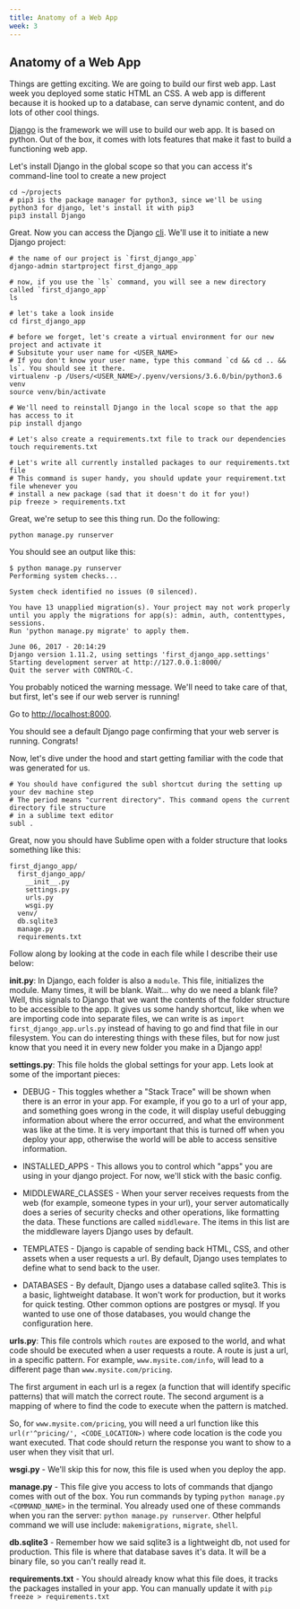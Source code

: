 ```yaml
---
title: Anatomy of a Web App
week: 3
---
```


## Anatomy of a Web App
Things are getting exciting. We are going to build our first web app. Last week you deployed some static HTML an CSS. A web app is different because it is hooked up to a database, can serve dynamic content, and do lots of other cool things.

[Django](https://www.djangoproject.com/start/) is the framework we will use to build our web app. It is based on python. Out of the box, it comes with lots features that make it fast to build a functioning web app.

Let's install Django in the global scope so that you can access it's command-line tool to create a new project
```
cd ~/projects
# pip3 is the package manager for python3, since we'll be using python3 for django, let's install it with pip3
pip3 install Django
```

Great. Now you can access the Django [cli](https://en.wikipedia.org/wiki/Command-line_interface). We'll use it to initiate a new Django project:

```
# the name of our project is `first_django_app`
django-admin startproject first_django_app

# now, if you use the `ls` command, you will see a new directory called `first_django_app`
ls

# let's take a look inside
cd first_django_app

# before we forget, let's create a virtual environment for our new project and activate it
# Subsitute your user name for <USER_NAME>
# If you don't know your user name, type this command `cd && cd .. && ls`. You should see it there.
virtualenv -p /Users/<USER_NAME>/.pyenv/versions/3.6.0/bin/python3.6 venv
source venv/bin/activate

# We'll need to reinstall Django in the local scope so that the app has access to it
pip install django

# Let's also create a requirements.txt file to track our dependencies
touch requirements.txt

# Let's write all currently installed packages to our requirements.txt file
# This command is super handy, you should update your requirement.txt file whenever you 
# install a new package (sad that it doesn't do it for you!)
pip freeze > requirements.txt
```

Great, we're setup to see this thing run. Do the following:
```
python manage.py runserver
```
You should see an output like this:
```
$ python manage.py runserver
Performing system checks...

System check identified no issues (0 silenced).

You have 13 unapplied migration(s). Your project may not work properly until you apply the migrations for app(s): admin, auth, contenttypes, sessions.
Run 'python manage.py migrate' to apply them.

June 06, 2017 - 20:14:29
Django version 1.11.2, using settings 'first_django_app.settings'
Starting development server at http://127.0.0.1:8000/
Quit the server with CONTROL-C.
```
You probably noticed the warning message. We'll need to take care of that, but first, let's see if our web server is running!

Go to [http://localhost:8000](http://localhost:8000).

You should see a default Django page confirming that your web server is running. Congrats!

Now, let's dive under the hood and start getting familiar with the code that was generated for us.
```
# You should have configured the subl shortcut during the setting up your dev machine step
# The period means "current directory". This command opens the current directory file structure
# in a sublime text editor
subl .
```
Great, now you should have Sublime open with a folder structure that looks something like this:

```
first_django_app/
  first_django_app/
    __init__.py
    settings.py
    urls.py
    wsgi.py
  venv/
  db.sqlite3
  manage.py
  requirements.txt
```
Follow along by looking at the code in each file while I describe their use below:

**__init__.py**:
In Django, each folder is also a `module`. This file, initializes the module. Many times, it will be blank. Wait... why do we need a blank file? Well, this signals to Django that we want the contents of the folder structure to be accessible to the app. It gives us some handy shortcut, like when we are importing code into separate files, we can write is as `import first_django_app.urls.py` instead of having to go and find that file in our filesystem. You can do interesting things with these files, but for now just know that you need it in every new folder you make in a Django app!

**settings.py**:
This file holds the global settings for your app. Lets look at some of the important pieces:
* DEBUG - This toggles whether a "Stack Trace" will be shown when there is an error in your app. For example, if you go to a url of your app, and something goes wrong in the code, it will display useful debugging information about where the error occurred, and what the environment was like at the time. It is very important that this is turned off when you deploy your app, otherwise the world will be able to access sensitive information.

* INSTALLED_APPS - This allows you to control which "apps" you are using in your django project. For now, we'll stick with the basic config.

* MIDDLEWARE_CLASSES - When your server receives requests from the web (for example, someone types in your url), your server automatically does a series of security checks and other operations, like formatting the data. These functions are called `middleware`. The items in this list are the middleware layers Django uses by default.

* TEMPLATES - Django is capable of sending back HTML, CSS, and other assets when a user requests a url. By default, Django uses templates to define what to send back to the user.

* DATABASES - By default, Django uses a database called sqlite3. This is a basic, lightweight database. It won't work for production, but it works for quick testing. Other common options are postgres or mysql. If you wanted to use one of those databases, you would change the configuration here.

**urls.py**:
This file controls which `routes` are exposed to the world, and what code should be executed when a user requests a route. A route is just a url, in a specific pattern. For example, `www.mysite.com/info`, will lead to a different page than `www.mysite.com/pricing`.

The first argument in each url is a regex (a function that will identify specific patterns) that will match the correct route. The second argument is a mapping of where to find the code to execute when the pattern is matched.

So, for `www.mysite.com/pricing`, you will need a url function like this `url(r'^pricing/', <CODE_LOCATION>)` where code location is the code you want executed. That code should return the response you want to show to a user when they visit that url.

**wsgi.py** - We'll skip this for now, this file is used when you deploy the app.

**manage.py** - This file give you access to lots of commands that django comes with out of the box. You run commands by typing `python manage.py <COMMAND_NAME>` in the terminal. You already used one of these commands when you ran the server: `python manage.py runserver`. Other helpful command we will use include: `makemigrations`, `migrate`, `shell`.

**db.sqlite3** - Remember how we said sqlite3 is a lightweight db, not used for production. This file is where that database saves it's data. It will be a binary file, so you can't really read it.

**requirements.txt** - You should already know what this file does, it tracks the packages installed in your app. You can manually update it with `pip freeze > requirements.txt`

